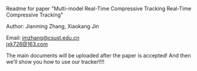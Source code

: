 Readme for paper "Multi-model Real-Time Compressive Tracking Real-Time Compressive Tracking" 

Author: Jianming Zhang, Xiaokang Jin

Email: jmzhang@csust.edu.cn			
          jxk726@163.com	

The main documents will be uploaded after the paper is accepted! And then we'll show you how to use our tracker!!!!


